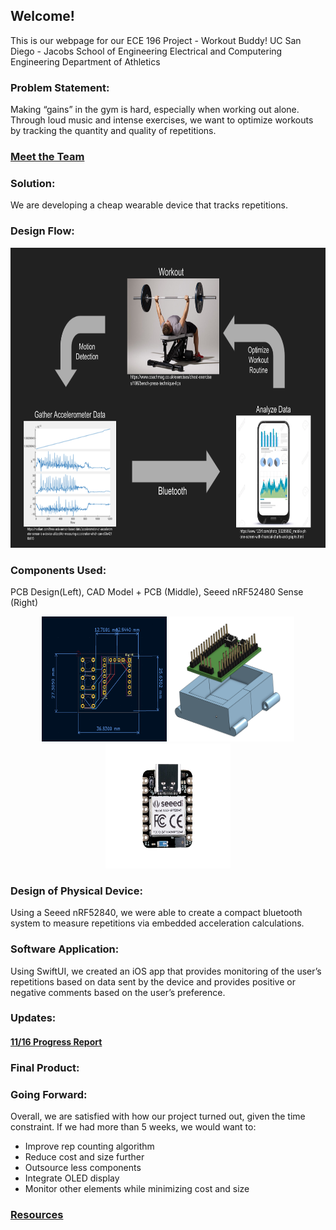 ## Welcome!

This is our webpage for our ECE 196 Project - Workout Buddy!
UC San Diego - Jacobs School of Engineering
Electrical and Computering Engineering
Department of Athletics


### Problem Statement: 
Making “gains” in the gym is hard, especially when working out alone. Through loud music and intense exercises, we want to optimize workouts by tracking the quantity and quality of repetitions.

### [Meet the Team](website/AboutTeam.md)

### Solution:
We are developing a cheap wearable device that tracks repetitions.

### Design Flow:

<p align="center">
<img src="website/site_resources/FlowChart.png" width="600" height="480"/>
</p>

### Components Used:
PCB Design(Left), CAD Model + PCB (Middle), Seeed nRF52480 Sense (Right)
<p align="center">
<img src="website/site_resources/PCB_Design.png" width="200" height="200"/>
<img src= "website/site_resources/CAD.png" width="200" height="200"/>
<img src= "website/site_resources/SEEED.jpg" width="200" height="200"/>
</p>

### Design of Physical Device: 
Using a Seeed nRF52840, we were able to create a compact bluetooth system to measure repetitions via embedded acceleration calculations.

### Software Application: 
Using SwiftUI, we created an iOS app that provides monitoring of the user’s repetitions based on data sent by the device and provides positive or negative comments based on the user’s preference. 

### Updates:
#### [11/16 Progress Report](website/11_16_Progress_Report.md)

### Final Product:

### Going Forward:
Overall, we are satisfied with how our project turned out, given the time constraint. If we had more than 5 weeks, we would want to:
  * Improve rep counting algorithm
  * Reduce cost and size further
  * Outsource less components
  * Integrate OLED display
  * Monitor other elements while minimizing cost and size

### [Resources](website/resources.md)

